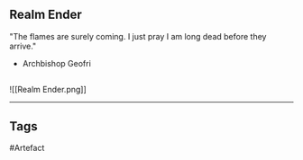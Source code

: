 ## Realm Ender
"The flames are surely coming.
I just pray I am long dead before they arrive."
- Archbishop Geofri
## 
![[Realm Ender.png]]

---
## Tags
#Artefact